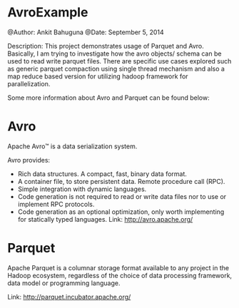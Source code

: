 AvroExample
===========

@Author: Ankit Bahuguna
@Date: September 5, 2014


Description: This project demonstrates usage of Parquet and Avro. Basically, I am trying to investigate how the avro objects/ schema can be used to read write parquet files. There are specific use cases explored such as generic parquet compaction using single thread mechanism and also a map reduce based version for utilizing hadoop framework for parallelization.

Some more information about Avro and Parquet can be found below:

Avro
====

Apache Avro™ is a data serialization system.

Avro provides:

* Rich data structures. A compact, fast, binary data format. 
* A container file, to store persistent data. Remote procedure call (RPC). 
* Simple integration with dynamic languages. 
* Code generation is not required to read or write data files nor to use or implement RPC protocols. 
* Code generation as an optional optimization, only worth implementing for statically typed languages. 
Link: http://avro.apache.org/

Parquet
=======

Apache Parquet is a columnar storage format available to any project in the Hadoop ecosystem, regardless of the choice of data processing framework, data model or programming language.

Link: http://parquet.incubator.apache.org/

